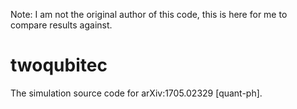 Note: I am not the original author of this code, this is here for me to compare results against.

# twoqubitec
The simulation source code for arXiv:1705.02329 [quant-ph].
